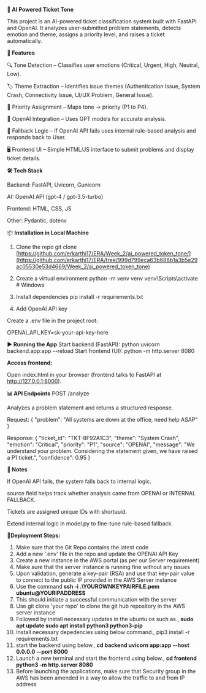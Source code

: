 **🎫 AI Powered Ticket Tone**

This project is an AI-powered ticket classification system built with FastAPI and OpenAI.
It analyzes user-submitted problem statements, detects emotion and theme, assigns a priority level, and raises a ticket automatically.

**🚀 Features**

🔍 Tone Detection – Classifies user emotions (Critical, Urgent, High, Neutral, Low).

🏷 Theme Extraction – Identifies issue themes (Authentication Issue, System Crash, Connectivity Issue, UI/UX Problem, General Issue).

🎯 Priority Assignment – Maps tone → priority (P1 to P4).

🤖 OpenAI Integration – Uses GPT models for accurate analysis.

🔄 Fallback Logic – If OpenAI API fails uses internal rule-based analysis and responds back to User.

🖥 Frontend UI – Simple HTML/JS interface to submit problems and display ticket details.

**🛠 Tech Stack**

Backend: FastAPI, Uvicorn, Gunicorn

AI: OpenAI API (gpt-4 / gpt-3.5-turbo)

Frontend: HTML, CSS, JS

Other: Pydantic, dotenv

📦 **Installation in Local Machine**
1. Clone the repo
git clone [https://github.com/erkarthi17/ERA/Week_2/ai_powered_token_tone/](https://github.com/erkarthi17/ERA/tree/999d799eca63b688b1a3b5e29ac05530e53d4669/Week_2/ai_powered_token_tone)

2. Create a virtual environment
python -m venv venv
venv\Scripts\activate      # Windows

4. Install dependencies
pip install -r requirements.txt

5. Add OpenAI API key

Create a .env file in the project root:

OPENAI_API_KEY=sk-your-api-key-here

**▶️ Running the App**
Start backend (FastAPI):
python uvicorn backend.app:app --reload
Start frontend (UI):
python -m http.server 8080

**Access frontend:**

Open index.html in your browser (frontend talks to FastAPI at http://127.0.0.1:8000).

**📊 API Endpoints**
POST /analyze

Analyzes a problem statement and returns a structured response.

Request:
{
  "problem": "All systems are down at the office, need help ASAP"
}

Response:
{
  "ticket_id": "TKT-8F92A1C3",
  "theme": "System Crash",
  "emotion": "Critical",
  "priority": "P1",
  "source": "OPENAI",
  "message": "We understand your problem. Considering the statement given, we have raised a P1 ticket.",
  "confidence": 0.95
}

**📌 Notes**

If OpenAI API fails, the system falls back to internal logic.

source field helps track whether analysis came from OPENAI or INTERNAL FALLBACK.

Tickets are assigned unique IDs with shortuuid.

Extend internal logic in model.py to fine-tune rule-based fallback.

**🎉Deployment Steps:**

1. Make sure that the Git Repo contains the latest code
2. Add a new '.env' file in the repo and update the OPENAI API Key
3. Create a new instance in the AWS portal (as per our Server requirement)
4. Make sure that the server instance is running fine without any issues
5. Upon validation, generate a key-pair (RSA) and use that key-pair value to connect to the public IP provided in the AWS Server instance
6. Use the command **ssh -i .\YOUROWNKEYPAIRFILE.pem ubuntu@YOURIPADDRESS**
7. This should initiate a successful communication with the server
8. Use git clone 'your repo' to clone the git hub repository in the AWS server instance
9. Followed by install necessary updates in the ubuntu os such as.,
     **sudo apt update
     sudo apt install python3 python3-pip**
10. Install necessary depedencies using below command.,
      pip3 install -r requirements.txt
11. start the backend using below.,
      **cd backend
      uvicorn app:app --host 0.0.0.0 --port 8000**
12. Launch a new terminal and start the frontend using below.,
      **cd frontend
      python3 -m http.server 8080**
13. Before launching the applications, make sure that Security group in the AWS has been amended in a way to allow the traffic to and from IP address
